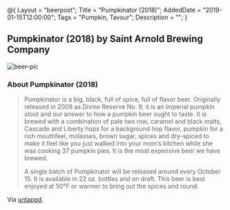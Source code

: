 @{ 
 Layout = "beerpost"; 
 Title = "Pumpkinator (2018)"; 
 AddedDate = "2019-01-15T12:00:00"; 
 Tags = "Pumpkin, Tavour"; 
 Description = ""; 
 } 
 

## Pumpkinator (2018) by Saint Arnold Brewing Company

![beer-pic]

### About Pumpkinator (2018)

> Pumpkinator is a big, black, full of spice, full of flavor beer. Originally released in 2009 as Divine Reserve No. 9, it is an imperial pumpkin stout and our answer to how a pumpkin beer ought to taste. It is brewed with a combination of pale two row, caramel and black malts, Cascade and Liberty hops for a background hop flavor, pumpkin for a rich mouthfeel, molasses, brown sugar, spices and dry-spiced to make it feel like you just walked into your mom’s kitchen while she was cooking 37 pumpkin pies. It is the most expensive beer we have brewed.
>
>A single batch of Pumpkinator will be released around every October 15. It is available in 22 oz. bottles and on draft. This beer is best enjoyed at 50°F or warmer to bring out the spices and round.

Via [untappd][untappd-url].

[untappd-url]: <https://untappd.com/b/saint-arnold-brewing-company-saint-arnold-s-pumpkinator-2018/2865624>
[beer-pic]: https://jasonpowley.com/assets/img/2019-01-15-pumpkinator.jpeg "Pumpkinator (2018) by Saint Arnold Brewing Company"
